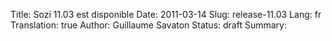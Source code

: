 Title: Sozi 11.03 est disponible
Date: 2011-03-14
Slug: release-11.03
Lang: fr
Translation: true
Author: Guillaume Savaton
Status: draft
Summary:

<!-- TODO -->

